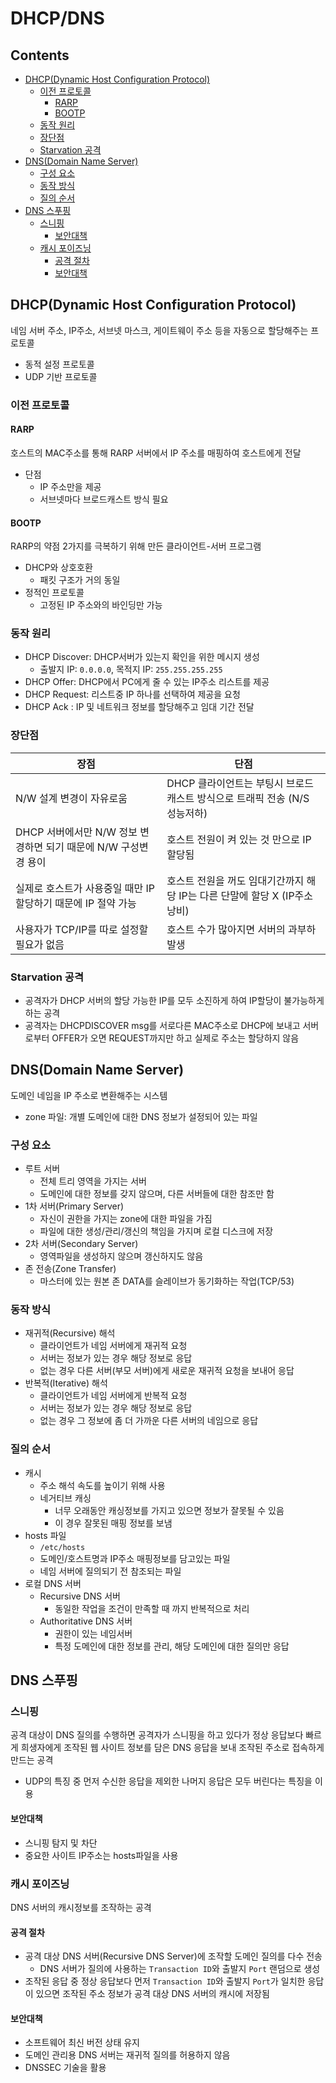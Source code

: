 DHCP/DNS
===

Contents
---

- [DHCP(Dynamic Host Configuration Protocol)](#dhcpdynamic-host-configuration-protocol)
  - [이전 프로토콜](#이전-프로토콜)
    - [RARP](#rarp)
    - [BOOTP](#bootp)
  - [동작 원리](#동작-원리)
  - [장단점](#장단점)
  - [Starvation 공격](#starvation-공격)
- [DNS(Domain Name Server)](#dnsdomain-name-server)
  - [구성 요소](#구성-요소)
  - [동작 방식](#동작-방식)
  - [질의 순서](#질의-순서)
- [DNS 스푸핑](#dns-스푸핑)
  - [스니핑](#스니핑)
    - [보안대책](#보안대책)
  - [캐시 포이즈닝](#캐시-포이즈닝)
    - [공격 절차](#공격-절차)
    - [보안대책](#보안대책-1)

DHCP(Dynamic Host Configuration Protocol)
---

네임 서버 주소, IP주소, 서브넷 마스크, 게이트웨이 주소 등을 자동으로 할당해주는 프로토콜

- 동적 설정 프로토콜
- UDP 기반 프로토콜

### 이전 프로토콜

#### RARP

호스트의 MAC주소를 통해 RARP 서버에서 IP 주소를 매핑하여 호스트에게 전달

- 단점
  - IP 주소만을 제공
  - 서브넷마다 브로드캐스트 방식 필요

#### BOOTP

RARP의 약점 2가지를 극복하기 위해 만든 클라이언트-서버 프로그램

- DHCP와 상호호환
  - 패킷 구조가 거의 동일
- 정적인 프로토콜
  - 고정된 IP 주소와의 바인딩만 가능

### 동작 원리

- DHCP Discover: DHCP서버가 있는지 확인을 위한 메시지 생성
  - 출발지 IP: `0.0.0.0`, 목적지 IP: `255.255.255.255`
- DHCP Offer: DHCP에서 PC에게 줄 수 있는 IP주소 리스트를 제공
- DHCP Request: 리스트중 IP 하나를 선택하여 제공을 요청
- DHCP Ack : IP 및 네트워크 정보를 할당해주고 임대 기간 전달

### 장단점

| 장점 | 단점 |
|------|------|
| N/W 설계 변경이 자유로움 | DHCP 클라이언트는 부팅시 브로드캐스트 방식으로 트래픽 전송 (N/S 성능저하)
| DHCP 서버에서만 N/W 정보 변경하면 되기 때문에 N/W 구성변경 용이 | 호스트 전원이 켜 있는 것 만으로 IP 할당됨 |
| 실제로 호스트가 사용중일 때만 IP 할당하기 때문에 IP 절약 가능 | 호스트 전원을 꺼도 임대기간까지 해당 IP는 다른 단말에 할당 X (IP주소 낭비) |
| 사용자가 TCP/IP를 따로 설정할 필요가 없음 | 호스트 수가 많아지면 서버의 과부하 발생 |

### Starvation 공격

- 공격자가 DHCP 서버의 할당 가능한 IP를 모두 소진하게 하여 IP할당이 불가능하게 하는 공격
- 공격자는 DHCPDISCOVER msg를 서로다른 MAC주소로 DHCP에 보내고 서버로부터 OFFER가 오면 REQUEST까지만 하고 실제로 주소는 할당하지 않음

DNS(Domain Name Server)
---

도메인 네임을 IP 주소로 변환해주는 시스템

- zone 파일: 개별 도메인에 대한 DNS 정보가 설정되어 있는 파일

### 구성 요소

- 루트 서버
  - 전체 트리 영역을 가지는 서버
  - 도메인에 대한 정보를 갖지 않으며, 다른 서버들에 대한 참조만 함
- 1차 서버(Primary Server)
  - 자신이 권한을 가지는 zone에 대한 파일을 가짐
  - 파일에 대한 생성/관리/갱신의 책임을 가지며 로컬 디스크에 저장
- 2차 서버(Secondary Server)
  - 영역파일을 생성하지 않으며 갱신하지도 않음
- 존 전송(Zone Transfer)
  - 마스터에 있는 원본 존 DATA를 슬레이브가 동기화하는 작업(TCP/53)

### 동작 방식

- 재귀적(Recursive) 해석
  - 클라이언트가 네임 서버에게 재귀적 요청
  - 서버는 정보가 있는 경우 해당 정보로 응답
  - 없는 경우 다른 서버(부모 서버)에게 새로운 재귀적 요청을 보내어 응답
- 반복적(Iterative) 해석
  - 클라이언트가 네임 서버에게 반복적 요청
  - 서버는 정보가 있는 경우 해당 정보로 응답
  - 없는 경우 그 정보에 좀 더 가까운 다른 서버의 네임으로 응답

### 질의 순서

- 캐시
  - 주소 해석 속도를 높이기 위해 사용
  - 네거티브 캐싱
    - 너무 오래동안 캐싱정보를 가지고 있으면 정보가 잘못될 수 있음
    - 이 경우 잘못된 매핑 정보를 보냄
- hosts 파일
  - `/etc/hosts`
  - 도메인/호스트명과 IP주소 매핑정보를 담고있는 파일
  - 네임 서버에 질의되기 전 참조되는 파일
- 로컬 DNS 서버
  - Recursive DNS 서버
    - 동일한 작업을 조건이 만족할 때 까지 반복적으로 처리
  - Authoritative DNS 서버
    - 권한이 있는 네임서버
    - 특정 도메인에 대한 정보를 관리, 해당 도메인에 대한 질의만 응답

DNS 스푸핑
---

### 스니핑

공격 대상이 DNS 질의를 수행하면 공격자가 스니핑을 하고 있다가 정상 응답보다 빠르게 희생자에게 조작된 웹 사이트 정보를 담은 DNS 응답을 보내 조작된 주소로 접속하게 만드는 공격

- UDP의 특징 중 먼저 수신한 응답을 제외한 나머지 응답은 모두 버린다는 특징을 이용

#### 보안대책

- 스니핑 탐지 및 차단
- 중요한 사이트 IP주소는 hosts파일을 사용

### 캐시 포이즈닝

DNS 서버의 캐시정보를 조작하는 공격

#### 공격 절차

- 공격 대상 DNS 서버(Recursive DNS Server)에 조작할 도메인 질의를 다수 전송
  - DNS 서버가 질의에 사용하는 `Transaction ID`와 출발지 `Port` 랜덤으로 생성
- 조작된 응답 중 정상 응답보다 먼저 `Transaction ID`와 출발지 `Port`가 일치한 응답이 있으면 조작된 주소 정보가 공격 대상 DNS 서버의 캐시에 저장됨

#### 보안대책

- 소프트웨어 최신 버전 상태 유지
- 도메인 관리용 DNS 서버는 재귀적 질의를 허용하지 않음
- DNSSEC 기술을 활용
